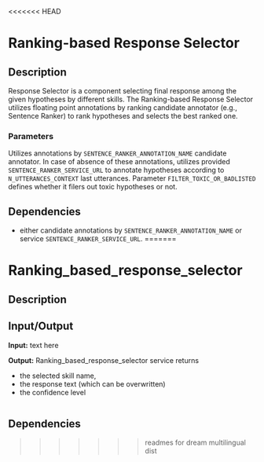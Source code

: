 <<<<<<< HEAD
# Ranking-based Response Selector

## Description

Response Selector is a component selecting final response among the given hypotheses by different skills.
The Ranking-based Response Selector utilizes floating point annotations by ranking candidate annotator (e.g., Sentence Ranker)
to rank hypotheses and selects the best ranked one.

### Parameters

Utilizes annotations by `SENTENCE_RANKER_ANNOTATION_NAME` candidate annotator. 
In case of absence of these annotations, utilizes provided `SENTENCE_RANKER_SERVICE_URL` to annotate hypotheses 
according to `N_UTTERANCES_CONTEXT` last utterances.
Parameter `FILTER_TOXIC_OR_BADLISTED` defines whether it filers out toxic hypotheses or not.

## Dependencies

- either candidate annotations by `SENTENCE_RANKER_ANNOTATION_NAME` or service `SENTENCE_RANKER_SERVICE_URL`.
=======
# Ranking_based_response_selector

## Description


## Input/Output

**Input:**
text here

**Output:** Ranking_based_response_selector service returns
- the selected skill name,
- the response text (which can be overwritten)
- the confidence level
  
```

```

## Dependencies
>>>>>>> readmes for dream multilingual dist
